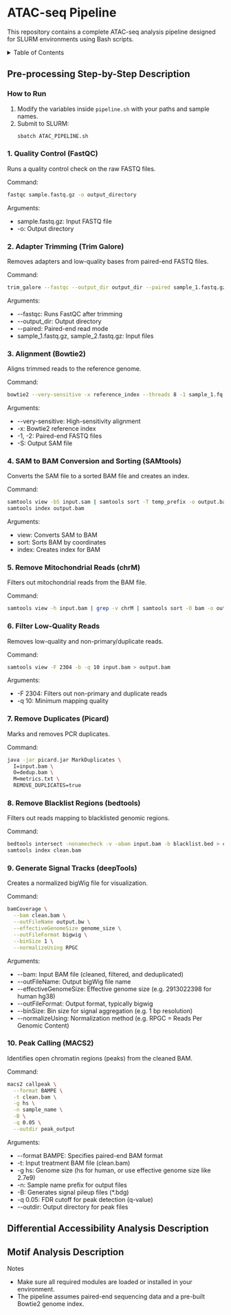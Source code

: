 # ATAC-seq Pipeline

This repository contains a complete ATAC-seq analysis pipeline designed for SLURM environments using Bash scripts.

<!-- TABLE OF CONTENTS -->
<details>
  <summary>Table of Contents</summary>
  <ol>
    <li>
      <a href="#pre-processing-step-by-step-description">Pre-processing Step-by-Step Description</a>
      <ul>
        <li><a href="#1-quality-control-fastqc">1. Quality Control (FastQC)</a></li>
        <li><a href="#2-adapter-trimming-trim-galore">2. Adapter Trimming (Trim Galore)</a></li>
        <li><a href="#3-alignment-bowtie2">3. Alignment (Bowtie2)</a></li>
        <li><a href="#4-sam-to-bam-conversion-and-sorting-samtools">4. SAM to BAM Conversion and Sorting (SAMtools)</a></li>
        <li><a href="#5-remove-mitochondrial-reads-chrm">5. Remove Mitochondrial Reads (chrM)</a></li>
        <li><a href="#6-filter-low-quality-reads">6. Filter Low-Quality Reads</a></li>
        <li><a href="#7-remove-duplicates-picard">7. Remove Duplicates (Picard)</a></li>
        <li><a href="#8-remove-blacklist-regions-bedtools">8. Remove Blacklist Regions (bedtools)</a></li>
        <li><a href="#9-generate-signal-tracks-deeptools">9. Generate Signal Tracks (deepTools)</a></li>
        <li><a href="#10-peak-calling-macs2">10. Peak Calling (MACS2)</a></li>
      </ul>
    </li>
    <li><a href="#differential-accessibility-analysis-description">Differential Accessibility Analysis Description</a></li>
    <li><a href="#motif-analysis-description">Motif Analysis Description</a></li>
  </ol>
</details>

   
<!-- Pre-procesing Step-by-Step Description -->
## Pre-processing Step-by-Step Description

### How to Run

1. Modify the variables inside `pipeline.sh` with your paths and sample names.
2. Submit to SLURM:
   ```bash
   sbatch ATAC_PIPELINE.sh
   ```
### 1. Quality Control (FastQC)
Runs a quality control check on the raw FASTQ files.

Command:

```bash
fastqc sample.fastq.gz -o output_directory

```
Arguments:

- sample.fastq.gz: Input FASTQ file
- -o: Output directory



### 2. Adapter Trimming (Trim Galore)
Removes adapters and low-quality bases from paired-end FASTQ files.

Command:

```bash
trim_galore --fastqc --output_dir output_dir --paired sample_1.fastq.gz sample_2.fastq.gz

```
Arguments:

- --fastqc: Runs FastQC after trimming
- --output_dir: Output directory
- --paired: Paired-end read mode
- sample_1.fastq.gz, sample_2.fastq.gz: Input files

### 3. Alignment (Bowtie2)
Aligns trimmed reads to the reference genome.

Command:

```bash
bowtie2 --very-sensitive -x reference_index --threads 8 -1 sample_1.fq.gz -2 sample_2.fq.gz -S output.sam
```

Arguments:
- --very-sensitive: High-sensitivity alignment
- -x: Bowtie2 reference index
- -1, -2: Paired-end FASTQ files
- -S: Output SAM file

### 4. SAM to BAM Conversion and Sorting (SAMtools)
Converts the SAM file to a sorted BAM file and creates an index.

Command:

```bash
samtools view -bS input.sam | samtools sort -T temp_prefix -o output.bam
samtools index output.bam
```
Arguments:

- view: Converts SAM to BAM
- sort: Sorts BAM by coordinates
- index: Creates index for BAM

### 5. Remove Mitochondrial Reads (chrM)
Filters out mitochondrial reads from the BAM file.

Command:

```bash
samtools view -h input.bam | grep -v chrM | samtools sort -O bam -o output.bam -T temp_prefix

```

### 6. Filter Low-Quality Reads
Removes low-quality and non-primary/duplicate reads.

Command:

```bash
samtools view -F 2304 -b -q 10 input.bam > output.bam

```
Arguments:

- -F 2304: Filters out non-primary and duplicate reads
- -q 10: Minimum mapping quality

### 7. Remove Duplicates (Picard)
Marks and removes PCR duplicates.

Command:

```bash
java -jar picard.jar MarkDuplicates \
  I=input.bam \
  O=dedup.bam \
  M=metrics.txt \
  REMOVE_DUPLICATES=true
```

### 8. Remove Blacklist Regions (bedtools)
Filters out reads mapping to blacklisted genomic regions.

Command:

```bash
bedtools intersect -nonamecheck -v -abam input.bam -b blacklist.bed > clean.bam
samtools index clean.bam
```
### 9. Generate Signal Tracks (deepTools)
Creates a normalized bigWig file for visualization.

Command:

```bash
bamCoverage \
  --bam clean.bam \
  --outFileName output.bw \
  --effectiveGenomeSize genome_size \
  --outFileFormat bigwig \
  --binSize 1 \
  --normalizeUsing RPGC
```
Arguments:

- --bam: Input BAM file (cleaned, filtered, and deduplicated)
- --outFileName: Output bigWig file name
- --effectiveGenomeSize: Effective genome size (e.g. 2913022398 for human hg38)
- --outFileFormat: Output format, typically bigwig
- --binSize: Bin size for signal aggregation (e.g. 1 bp resolution)
- --normalizeUsing: Normalization method (e.g. RPGC = Reads Per Genomic Content)


### 10. Peak Calling (MACS2)
Identifies open chromatin regions (peaks) from the cleaned BAM.

Command:

```bash
macs2 callpeak \
  --format BAMPE \
  -t clean.bam \
  -g hs \
  -n sample_name \
  -B \
  -q 0.05 \
  --outdir peak_output
```

Arguments:

- --format BAMPE: Specifies paired-end BAM format
- -t: Input treatment BAM file (clean.bam)
- -g hs: Genome size (hs for human, or use effective genome size like 2.7e9) 
- -n: Sample name prefix for output files
- -B: Generates signal pileup files (*.bdg) 
- -q 0.05: FDR cutoff for peak detection (q-value) 
- --outdir: Output directory for peak files

## Differential Accessibility Analysis Description



## Motif Analysis Description




Notes
- Make sure all required modules are loaded or installed in your environment.
- The pipeline assumes paired-end sequencing data and a pre-built Bowtie2 genome index.
